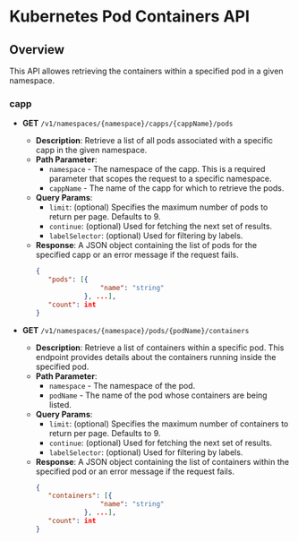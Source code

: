 # Kubernetes Pod Containers API

## Overview

This API allowes retrieving the containers within a specified pod in a given namespace.

### capp

- **GET** `/v1/namespaces/{namespace}/capps/{cappName}/pods`
  - **Description**: Retrieve a list of all pods associated with a specific capp in the given namespace.
  - **Path Parameter**:
    - `namespace` - The namespace of the capp. This is a required parameter that scopes the request to a specific namespace.
    - `cappName` - The name of the capp for which to retrieve the pods.
  - **Query Params**:
    - `limit`: (optional) Specifies the maximum number of pods to return per page. Defaults to 9.
    - `continue`: (optional) Used for fetching the next set of results.
    - `labelSelector`: (optional) Used for filtering by labels.
  - **Response**: A JSON object containing the list of pods for the specified capp or an error message if the request fails.
    ```json
    {
       "pods": [{
                    "name": "string"   
                }, ...],
       "count": int
    }
    ```

- **GET** `/v1/namespaces/{namespace}/pods/{podName}/containers`
  - **Description**: Retrieve a list of containers within a specific pod. This endpoint provides details about the containers running inside the specified pod.
  - **Path Parameter**:
    - `namespace` - The namespace of the pod.
    - `podName` -  The name of the pod whose containers are being listed.
  - **Query Params**:
    - `limit`: (optional) Specifies the maximum number of containers to return per page. Defaults to 9.
    - `continue`: (optional) Used for fetching the next set of results.
    - `labelSelector`: (optional) Used for filtering by labels.
  - **Response**: A JSON object containing the list of containers within the specified pod or an error message if the request fails.
    ```json
    {
       "containers": [{
                    "name": "string"   
                }, ...],
       "count": int
    }
    ```

